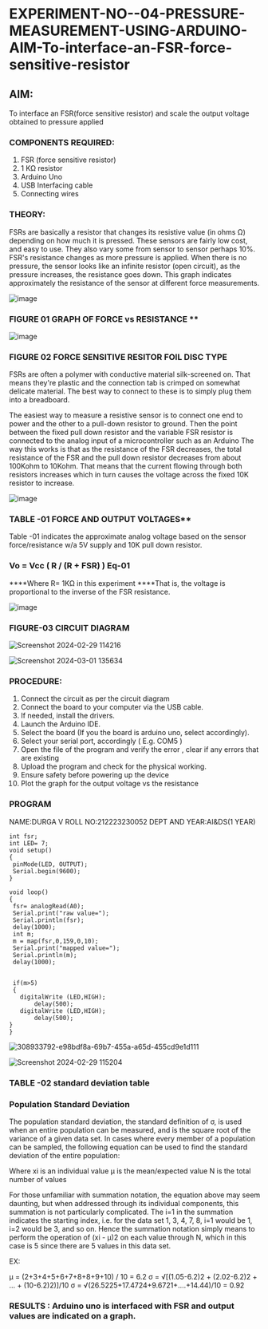 # EXPERIMENT-NO--04-PRESSURE-MEASUREMENT-USING-ARDUINO-AIM-To-interface-an-FSR-force-sensitive-resistor


## AIM: 
To interface an FSR(force sensitive resistor) and scale the output voltage obtained to pressure applied 
 
### COMPONENTS REQUIRED:
1.	FSR  (force sensitive resistor)
2.	1 KΩ resistor 
3.	Arduino Uno 
4.	USB Interfacing cable 
5.	Connecting wires 


### THEORY: 
FSRs are basically a resistor that changes its resistive value (in ohms Ω) depending on how much it is pressed. These sensors are fairly low cost, and easy to use. They also vary some from sensor to sensor perhaps 10%. FSR's resistance changes as more pressure is applied. When there is no pressure, the sensor looks like an infinite resistor (open circuit), as the pressure increases, the resistance goes down. This graph indicates approximately the resistance of the sensor at different force measurements.
 

![image](https://user-images.githubusercontent.com/36288975/163532939-d6888ae1-4068-4d83-86a7-fc4c32d5179e.png)

### FIGURE 01 GRAPH OF FORCE vs RESISTANCE **




![image](https://user-images.githubusercontent.com/36288975/163532957-82d57567-a1c3-48c5-8a87-7ea66d6fca49.png)




### FIGURE 02 FORCE SENSITIVE RESITOR FOIL DISC TYPE  

FSRs are often a polymer with conductive material silk-screened on. That means they're plastic and the connection tab is crimped on somewhat delicate material. The best way to connect to these is to simply plug them into a breadboard.

The easiest way to measure a resistive sensor is to connect one end to power and the other to a pull-down resistor to ground. Then the point between the fixed pull down resistor and the variable FSR resistor is connected to the analog input of a microcontroller such as an Arduino The way this works is that as the resistance of the FSR decreases, the total resistance of the FSR and the pull down resistor decreases from about 100Kohm to 10Kohm. That means that the current flowing through both resistors increases which in turn causes the voltage across the fixed 10K resistor to increase.

 ![image](https://user-images.githubusercontent.com/36288975/163532972-2b909551-12c9-485d-adb1-d1e988d557bd.png)

### TABLE -01 FORCE AND OUTPUT VOLTAGES**
	
  Table -01 indicates the approximate analog voltage based on the sensor force/resistance w/a 5V supply and 10K pull down resistor.

### Vo = Vcc ( R / (R + FSR) )								Eq-01

****Where R= 1KΩ in this experiment 
****That is, the voltage is proportional to the inverse of the FSR resistance.










![image](https://user-images.githubusercontent.com/36288975/163532979-a2a5cb5c-f495-442c-843e-bebb82737a35.png)



### FIGURE-03 CIRCUIT DIAGRAM

![Screenshot 2024-02-29 114216](https://github.com/DurgaV240106/EXPERIMENT-NO--04-PRESSURE-MEASUREMENT-USING-ARDUINO-AIM-To-interface-an-FSR-force-sensitive-resist/assets/144870878/477f21c2-de80-4b2a-b30d-8d4bd0869c48)

![Screenshot 2024-03-01 135634](https://github.com/DurgaV240106/EXPERIMENT-NO--04-PRESSURE-MEASUREMENT-USING-ARDUINO-AIM-To-interface-an-FSR-force-sensitive-resist/assets/144870878/6b2a73c2-e2c4-4082-9a43-e53fdace2b15)


### PROCEDURE:
1.	Connect the circuit as per the circuit diagram 
2.	Connect the board to your computer via the USB cable.
3.	If needed, install the drivers.
4.	Launch the Arduino IDE.
5.	Select the board (If you the board is arduino uno, select accordingly).
6.	Select your serial port, accordingly ( E.g. COM5 )
7.	Open the file of the program  and verify the error , clear if any errors that are existing 
8.	Upload the program and check for the physical working. 
9.	Ensure safety before powering up the device 
10.	Plot the graph for the output voltage vs the resistance 


### PROGRAM 
 NAME:DURGA V
 ROLL NO:212223230052
 DEPT AND YEAR:AI&DS(1 YEAR)

 ```
int fsr;
int LED= 7;
void setup()
{
  pinMode(LED, OUTPUT);
  Serial.begin(9600);
}

void loop()
{
  fsr= analogRead(A0);
  Serial.print("raw value=");
  Serial.println(fsr);
  delay(1000);
  int m;
  m = map(fsr,0,159,0,10);
  Serial.print("mapped value=");
  Serial.println(m);
  delay(1000);
  
  
  if(m>5)
  {
    digitalWrite (LED,HIGH);
    	delay(500);
    digitalWrite (LED,HIGH);
    	delay(500);
}
}
```
 
 
 
 
 
 
 
 
 
 
 
 
![308933792-e98bdf8a-69b7-455a-a65d-455cd9e1d111](https://github.com/DurgaV240106/EXPERIMENT-NO--04-PRESSURE-MEASUREMENT-USING-ARDUINO-AIM-To-interface-an-FSR-force-sensitive-resist/assets/144870878/f00106cf-3e65-411e-9694-08ea13b3448b)
 
 

![Screenshot 2024-02-29 115204](https://github.com/DurgaV240106/EXPERIMENT-NO--04-PRESSURE-MEASUREMENT-USING-ARDUINO-AIM-To-interface-an-FSR-force-sensitive-resist/assets/144870878/6e522613-f2bb-4bb7-9aaa-dfba5c7d5f10)



### TABLE -02 standard deviation table 
### Population Standard Deviation
The population standard deviation, the standard definition of σ, is used when an entire population can be measured, and is the square root of the variance of a given data set. In cases where every member of a population can be sampled, the following equation can be used to find the standard deviation of the entire population:



Where
xi is an individual value
μ is the mean/expected value
N is the total number of values

For those unfamiliar with summation notation, the equation above may seem daunting, but when addressed through its individual components, this summation is not particularly complicated. The i=1 in the summation indicates the starting index, i.e. for the data set 1, 3, 4, 7, 8, i=1 would be 1, i=2 would be 3, and so on. Hence the summation notation simply means to perform the operation of (xi - μ)2 on each value through N, which in this case is 5 since there are 5 values in this data set.

EX:        

μ = (2+3+4+5+6+7+8+8+9+10) / 10 = 6.2
σ = √[(1.05-6.2)2 + (2.02-6.2)2 + ... + (10-6.2)2)]/10 σ = √(26.5225+17.4724+9.6721+....+14.44)/10 = 0.92















### RESULTS : Arduino uno is interfaced with FSR and output values are indicated on a graph.
